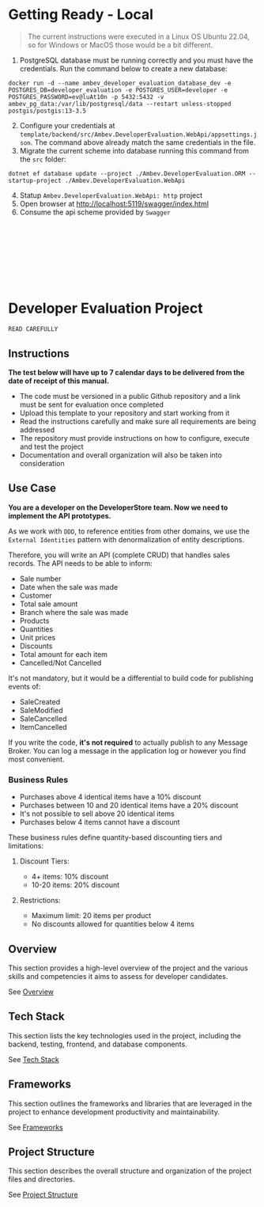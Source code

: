 # Getting Ready - Local

> The current instructions were executed in a Linux OS Ubuntu 22.04, so for Windows or MacOS those would be a bit different.

1. PostgreSQL database must be running correctly and you must have the credentials. Run the command below to create a new database:
```shell
docker run -d --name ambev_developer_evaluation_database_dev -e POSTGRES_DB=developer_evaluation -e POSTGRES_USER=developer -e POSTGRES_PASSWORD=ev@luAt10n -p 5432:5432 -v ambev_pg_data:/var/lib/postgresql/data --restart unless-stopped postgis/postgis:13-3.5
```
2. Configure your credentials at `template/backend/src/Ambev.DeveloperEvaluation.WebApi/appsettings.json`. The command above already match the same credentials in the file.
3. Migrate the current scheme into database running this command from the `src` folder:
```shell
dotnet ef database update --project ./Ambev.DeveloperEvaluation.ORM --startup-project ./Ambev.DeveloperEvaluation.WebApi
```
4. Statup `Ambev.DeveloperEvaluation.WebApi: http` project
5. Open browser at [http://localhost:5119/swagger/index.html](http://localhost:5119/swagger/index.html)
6. Consume the api scheme provided by `Swagger`


<br></br>
<br></br>
---

# Developer Evaluation Project

`READ CAREFULLY`

## Instructions
**The test below will have up to 7 calendar days to be delivered from the date of receipt of this manual.**

- The code must be versioned in a public Github repository and a link must be sent for evaluation once completed
- Upload this template to your repository and start working from it
- Read the instructions carefully and make sure all requirements are being addressed
- The repository must provide instructions on how to configure, execute and test the project
- Documentation and overall organization will also be taken into consideration

## Use Case
**You are a developer on the DeveloperStore team. Now we need to implement the API prototypes.**

As we work with `DDD`, to reference entities from other domains, we use the `External Identities` pattern with denormalization of entity descriptions.

Therefore, you will write an API (complete CRUD) that handles sales records. The API needs to be able to inform:

* Sale number
* Date when the sale was made
* Customer
* Total sale amount
* Branch where the sale was made
* Products
* Quantities
* Unit prices
* Discounts
* Total amount for each item
* Cancelled/Not Cancelled

It's not mandatory, but it would be a differential to build code for publishing events of:
* SaleCreated
* SaleModified
* SaleCancelled
* ItemCancelled

If you write the code, **it's not required** to actually publish to any Message Broker. You can log a message in the application log or however you find most convenient.

### Business Rules

* Purchases above 4 identical items have a 10% discount
* Purchases between 10 and 20 identical items have a 20% discount
* It's not possible to sell above 20 identical items
* Purchases below 4 items cannot have a discount

These business rules define quantity-based discounting tiers and limitations:

1. Discount Tiers:
   - 4+ items: 10% discount
   - 10-20 items: 20% discount

2. Restrictions:
   - Maximum limit: 20 items per product
   - No discounts allowed for quantities below 4 items

## Overview
This section provides a high-level overview of the project and the various skills and competencies it aims to assess for developer candidates. 

See [Overview](/.doc/overview.md)

## Tech Stack
This section lists the key technologies used in the project, including the backend, testing, frontend, and database components. 

See [Tech Stack](/.doc/tech-stack.md)

## Frameworks
This section outlines the frameworks and libraries that are leveraged in the project to enhance development productivity and maintainability. 

See [Frameworks](/.doc/frameworks.md)

<!-- 
## API Structure
This section includes links to the detailed documentation for the different API resources:
- [API General](./docs/general-api.md)
- [Products API](/.doc/products-api.md)
- [Carts API](/.doc/carts-api.md)
- [Users API](/.doc/users-api.md)
- [Auth API](/.doc/auth-api.md)
-->

## Project Structure
This section describes the overall structure and organization of the project files and directories. 

See [Project Structure](/.doc/project-structure.md)